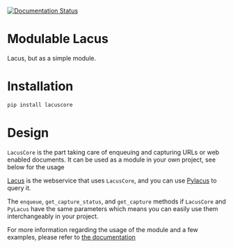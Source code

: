 [![Documentation Status](https://readthedocs.org/projects/lacuscore/badge/?version=latest)](https://lacuscore.readthedocs.io/en/latest/?badge=latest)

# Modulable Lacus

Lacus, but as a simple module.

# Installation

```bash
pip install lacuscore
```

# Design

`LacusCore` is the part taking care of enqueuing and capturing URLs or web enabled documents.
It can be used as a module in your own project, see below for the usage

[Lacus](https://github.com/ail-project/lacus) is the webservice that uses `LacusCore`,
and you can use [Pylacus](https://github.com/ail-project/pylacus) to query it.

The `enqueue`, `get_capture_status`, and `get_capture` methods if `LacusCore` and `PyLacus` have
the same parameters which means you can easily use them interchangeably in your project.


For more information regarding the usage of the module and a few examples, please refer to
[the documentation](https://lacuscore.readthedocs.io/en/latest/)
